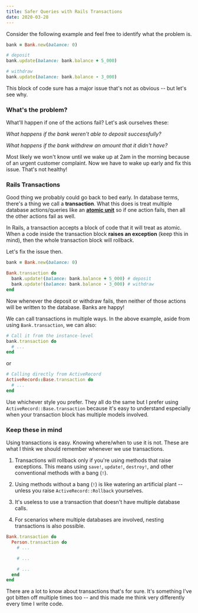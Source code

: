 ```yaml
---
title: Safer Queries with Rails Transactions
date: 2020-03-28
---
```


Consider the following example and feel free to identify what the
problem is.

```ruby
bank = Bank.new(balance: 0)

# deposit
bank.update(balance: bank.balance + 5_000)

# withdraw
bank.update(balance: bank.balance - 3_000)
```

This block of code sure has a major issue that's not as obvious -- but let's
see why.

### What's the problem?

What'll happen if one of the actions fail? Let's ask ourselves these: 

*What happens if the bank weren't able to deposit successfully?*

*What happens if the bank withdrew an amount that it didn't have?*

Most likely we won't know until we wake up at 2am in the morning because of an
urgent customer complaint. Now we have to wake up early and fix this issue. That's 
not healthy!

### Rails Transactions

Good thing we probably could go back to bed early. In database terms, there's 
a thing we call a **transaction**. What this does is treat multiple database
actions/queries like an **[atomic unit](https://en.wikipedia.org/wiki/Atomicity_(database_systems))** so if one action fails, then all the other actions fail as well.

In Rails, a transaction accepts a block of code that it will treat as atomic.
When a code inside the transaction block **raises an exception** (keep this in
mind), then the whole transaction block will rollback.

Let's fix the issue then.

```ruby
bank = Bank.new(balance: 0)

Bank.transaction do
  bank.update!(balance: bank.balance + 5_000) # deposit
  bank.update!(balance: bank.balance - 3_000) # withdraw
end
```

Now whenever the deposit or withdraw fails, then neither of those actions
will be written to the database. Banks are happy!

We can call transactions in multiple ways. In the above example, aside from
using `Bank.transaction`, we can also:

```ruby
# Call it from the instance-level
bank.transaction do
  # ...
end
```

or

```ruby
# Calling directly from ActiveRecord
ActiveRecord::Base.transaction do
  # ...
end
```

Use whichever style you prefer. They all do the same but I prefer using
`ActiveRecord::Base.transaction` because it's easy to understand especially 
when your transaction block has multiple models involved.

### Keep these in mind

Using transactions is easy. Knowing where/when to use it is not. These are what
I think we should remember whenever we use transactions.

1. Transactions will rollback only if you're using methods that raise
exceptions. This means using `save!`, `update!`, `destroy!`, and other 
conventional methods with a bang (`!`).

2. Using methods without a bang (`!`) is like watering an artificial 
plant -- unless you raise `ActiveRecord::Rollback` yourselves.

3. It's useless to use a transaction that doesn't have multiple database 
calls.

4. For scenarios where multiple databases are involved, nesting transactions
is also possible.

```ruby
Bank.transaction do
  Person.transaction do
    # ...

    # ...

    # ...
  end
end
```

There are a lot to know about transactions that's for sure. It's something
I've got bitten off multiple times too -- and this made me think very
differently every time I write code.


